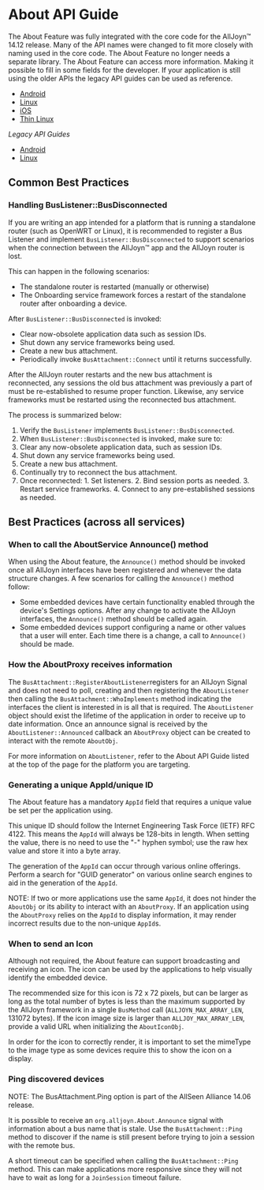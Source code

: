# About API Guide
The About Feature was fully integrated with the core code for the AllJoyn&trade; 14.12
release. Many of the API names were changed to fit more closely with naming used
in the core code. The About Feature no longer needs a separate library.  The
About Feature can access more information. Making it possible to fill in some
fields for the developer. If your application is still using the older APIs the
legacy API guides can be used as reference.

* [Android][about-android]
* [Linux][about-linux]
* [iOS][about-ios]
* [Thin Linux][about-thin-linux]

_Legacy API Guides_
* [Android][about-android-legacy]
* [Linux][about-linux-legacy]


## Common Best Practices

### Handling BusListener::BusDisconnected

If you are writing an app intended for a platform that is
running a standalone router (such as OpenWRT or Linux),
it is recommended to register a Bus Listener and implement
`BusListener::BusDisconnected` to support scenarios when the
connection between the AllJoyn&trade; app and the AllJoyn router is lost.

This can happen in the following scenarios:

* The standalone router is restarted (manually or otherwise)
* The Onboarding service framework forces a restart of the 
  standalone router after onboarding a device.

After `BusListener::BusDisconnected` is invoked:
* Clear now-obsolete application data such as session IDs.
* Shut down any service frameworks being used.
* Create a new bus attachment.
* Periodically invoke `BusAttachment::Connect` until it returns successfully.

After the AllJoyn router restarts and the new bus attachment is
reconnected, any sessions the old bus attachment was previously
a part of must be re-established to resume proper function.
Likewise, any service frameworks must be restarted using the
reconnected bus attachment.

The process is summarized below:
1. Verify the `BusListener` implements `BusListener::BusDisconnected`.
2. When `BusListener::BusDisconnected` is invoked, make sure to:
  1. Clear any now-obsolete application data, such as session IDs.
  2. Shut down any service frameworks being used.
  3. Create a new bus attachment.
  4. Continually try to reconnect the bus attachment.
  5. Once reconnected:
    1. Set listeners.
    2. Bind session ports as needed.
    3. Restart service frameworks.
    4. Connect to any pre-established sessions as needed.


## Best Practices (across all services)

### When to call the AboutService Announce() method

When using the About feature, the `Announce()` method should
be invoked once all AllJoyn interfaces have been registered
and whenever the data structure changes. A few scenarios
for calling the `Announce()` method follow:

* Some embedded devices have certain functionality enabled
through the device's Settings options. After any change to
activate the AllJoyn interfaces, the `Announce()` method should
be called again.
* Some embedded devices support configuring a name or other
values that a user will enter. Each time there is a change,
a call to `Announce()` should be made.

### How the AboutProxy receives information

The `BusAttachment::RegisterAboutListener`registers for an AllJoyn Signal and
does not need to poll, creating and then registering the `AboutListener`
then calling the `BusAttachment::WhoImplements` method indicating the interfaces
the client is interested in is all that is required. The `AboutListener` object
should exist the lifetime of the application in order to receive up to date
information. Once an announce signal is received by the
`AboutListener::Announced`  callback an `AboutProxy` object can be created to
interact with the remote `AboutObj`.

For more information on `AboutListener`, refer to the About API Guide
listed at the top of the page for the platform you are targeting.

### Generating a unique AppId/unique ID

The About feature has a mandatory `AppId` field that requires a unique
value be set per the application using.

This unique ID should follow the Internet Engineering Task Force
(IETF) RFC 4122. This means the `AppId` will always be 128-bits in
length. When setting the value, there is no need to use the "-" hyphen
symbol; use the raw hex value and store it into a byte array.

The generation of the `AppId` can occur through various online
offerings. Perform a search for "GUID generator" on various
online search engines to aid in the generation of the `AppId`.

NOTE: If two or more applications use the same `AppId`, it does
not hinder the `AboutObj` or its ability to interact with an
`AboutProxy`. If an application using the `AboutProxy` relies on
the `AppId` to display information, it may render incorrect results
due to the non-unique `AppId`s.

### When to send an Icon

Although not required, the About feature can support broadcasting
and receiving an icon. The icon can be used by the applications to
help visually identify the embedded device.

The recommended size for this icon is 72 x 72 pixels, but can be
larger as long as the total number of bytes is less than the
maximum supported by the AllJoyn framework in a single `BusMethod`
call (`ALLJOYN_MAX_ARRAY_LEN`, 131072 bytes). If the icon image
size is larger than `ALLJOY_MAX_ARRAY_LEN`, provide a valid URL
when initializing the `AboutIconObj`.

In order for the icon to correctly render, it is important to
set the mimeType to the image type as some devices require this
to show the icon on a display.

### Ping discovered devices

NOTE: The BusAttachment.Ping option is part of the
AllSeen Alliance 14.06 release.

It is possible to receive an `org.alljoyn.About.Announce` signal with
information about a bus name that is stale. Use the `BusAttachment::Ping`
method to discover if the name is still present before trying
to join a session with the remote bus.

A short timeout can be specified when calling the `BusAttachment::Ping`
method. This can make applications more responsive since they
will not have to wait as long for a `JoinSession` timeout failure.



[about-android]: /develop/api-guide/about/android
[about-android-legacy]: /develop/api-guide/about/android-legacy
[about-linux]: /develop/api-guide/about/linux
[about-linux-legacy]: /develop/api-guide/about/linux-legacy
[about-ios]: /develop/api-guide/about/ios
[about-thin-linux]: /develop/api-guide/about/thin-linux
[api-guide]: /docs/develop/api-guide/index